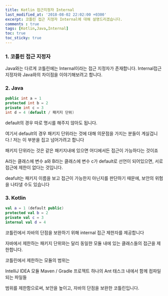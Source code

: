 ```yaml
---
title: Kotlin 접근지정자 Internal
last_modified_at: '2018-08-02 22:02:00 +0300'
excerpt: 코틀린 접근 지정자 Internal에 대해 설명드리겠습니다.
comments : true
tags: [Kotlin,Java,Internal]
toc: true
toc_sticky: true
---
```


### 1. 코틀린 접근 지정자
Java와는 다르게 코틀린에는 Internal이라는 접근 지정자가 존재합니다. Internal접근 지정자와 Java와의 차이점을 이야기해보려고 합니다.

### 2. Java
```java
public int a = 1
protected int b = 2
private int c = 3
int d = 4 (default / 패키지 단위)
```

default의 경우 따로 명시를 해주지 않아도 됩니다.

여기서 default의 경우 패키지 단위라는 것에 대해 의문점을 가지는 분들이 계실겁니다.! 저는 이 부분을 집고 넘어가려고 합니다

패키지 단위라는 것은 같은 패키지내에 있으면 어디에서든 접근이 가능하다는 것이죠

A라는 클래스에 변수 a와 B라는 클래스에 변수 c가 default로 선언이 되어있으면, 서로 접근에 제한이 없다는 것입니다.

deafult는 패키지 이름을 보고 접근이 가능한지 아닌지를 판단하기 때문에, 보안의 위험을 나타낼 수도 있습니다


### 3. Kotlin
```kotlin
val a = 1 (default public)
protected val b = 2
private val c = 3
internal val d = 4
```

코틀린에서 자바의 단점을 보완하기 위해 internal 접근 제한자를 제공합니다

자바에서 제한하는 패키지 단위와는 달리 동일한 모듈 내에 있는 클래스들의 접근을 제한합니다.

코틀린에서 제한하는 모듈의 범위는

IntelliJ IDEA 모듈
Maven / Gradle 프로젝트
하나의 Ant 태스크 내에서 함께 컴파일되는 파일들

범위를 제한함으로써, 보안을 높이고, 자바의 단점을 보완한 코틀린입니다.
